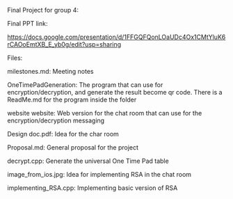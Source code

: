 Final Project for group 4:

Final PPT link:

https://docs.google.com/presentation/d/1FFGQFQonLOaUDc4Ox1CMtYluK6rCAOoEmtXB_E_yb0g/edit?usp=sharing

Files:

milestones.md: Meeting notes

OneTimePadGeneration: The program that can use for encryption/decryption, and generate the result become qr code.
There is a ReadMe.md for the program inside the folder

website	website: Web version for the chat room that can use for the encryption/decryption messaging

Design doc.pdf: Idea for the char room

Proposal.md: General proposal for the project

decrypt.cpp: Generate the universal One Time Pad table

image_from_ios.jpg: Idea for implementing RSA in the chat room

implementing_RSA.cpp: Implementing basic version of RSA

